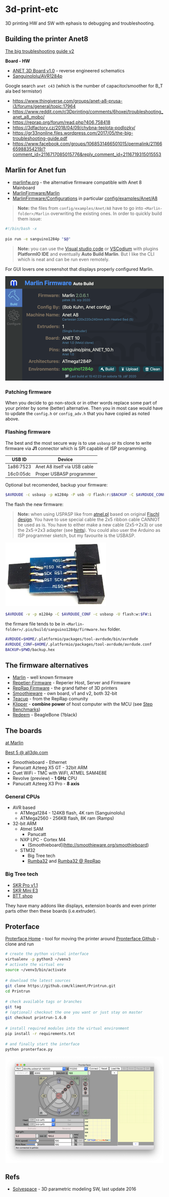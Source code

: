 # 3d-print-etc

3D printing HW and SW with ephasis to debugging and troubleshooting.

## Building the printer Anet8

[The big troubleshooting guide v2](https://gr33nonline.files.wordpress.com/2017/05/the-big-troubleshooting-guide.pdf)

__Board - HW__

* [ANET 3D Board v1.0](https://github.com/ralf-e/ANET-3D-Board-V1.0) - reverse engineered schematics
* [Sanguinololu/AVR1284p](https://reprap.org/wiki/Sanguinololu#Schematic_.26_Board_Images)

Google search `anet c43` (which is the number of capacitor/smoother for B_T ala bed termistor)

* https://www.thingiverse.com/groups/anet-a8-prusa-i3/forums/general/topic:17964
* https://www.reddit.com/r/3Dprinting/comments/6hoxei/troubleshooting_anet_a8_mobo/
* https://reprap.org/forum/read.php?406,758418
* https://3dfactory.cz/2018/04/09/chybna-teplota-podlozky/
* https://gr33nonline.files.wordpress.com/2017/05/the-big-troubleshooting-guide.pdf
* https://www.facebook.com/groups/1068531466501015/permalink/2116665988354219/?comment_id=2116717085015776&reply_comment_id=2116719315015553

## Marlin for Anet fun

* [marlinfw.org](https://marlinfw.org/) - the alternative firmware compatible with Anet 8 Mainboard
* [MarlinFirmware/Marlin](https://github.com/MarlinFirmware/Marlin)
* [MarlinFirmware/Configurations](https://github.com/MarlinFirmware/Configurations) in particular [config/examples/Anet/A8](https://github.com/MarlinFirmware/Configurations/tree/import-2.0.x/config/examples/Anet/A8)

> __Note:__ the files from `config/examples/Anet/A8` have to go into `<Marlin-folder>/Marlin` overwriting the existing ones. In order to quickly build them issue:

```bash
#!/bin/bash -x

pio run -e sanguino1284p "$@"
```

> __Note:__ you can use the [Visual studio code](https://code.visualstudio.com/) or [VSCodium](https://vscodium.com/) with plugins __PlatformIO IDE__ and eventually __Auto Build Marlin__. But I like the CLI which is neat and can be run even remotely.

For GUI lovers one screenshot that displays properly configured Marlin.

![VSCode ABM](vscode_abm.png)

### Patching firmware

When you decide to go non-stock or in other words replace some part of your printer by some (better) alternative. Then you in most case would have to update the `config.h` or `config_adv.h` that you have copied as noted above.

### Flashing firmware

The best and the most secure way is to use `usbasp` or its clone to write firmware via __J1__ connector which is SPI capable of ISP programming.

|USB ID   |Device
|---------|------
|1a86:7523| Anet A8 itself via USB cable
|16c0:05dc| Proper USBASP programmer

Optional but recomended, backup your firmware:

```bash
$AVRDUDE -c usbasp -p m1284p -P usb -U flash:r:$BACKUP -C $AVRDUDE_CONF
```

The flash the new firmware:

> __Note:__ when using USPASP like from [atnel.pl](https://atnel.pl/EN/atb-usbasp-programmer.html) based on original [Fischl design](https://www.fischl.de/usbasp/). You have to use special cable the 2x5 ribbon cable CANNOT be used as is. You have to either make a new cable (2x5->2x3) or use the 2x5->2x3 adapter (see [hints](https://uptanium.org/Firmware-Snapshot-A8.html)). You could also user the Arduino as ISP programmer sketch, but my favourite is the USBASP.

![2x5 to 2x3 adapter](usbasp_adapter.jpg)

```bash
$AVRDUDE -v -p m1284p -C $AVRDUDE_CONF -c usbasp -U flash:w:$FW:i
```

the firmare file tends to be in `<Marlin-folder>/.pio/build/sanguino1284p/firmware.hex` folder.

```bash
AVRDUDE=$HOME/.platformio/packages/tool-avrdude/bin/avrdude
AVRDUDE_CONF=$HOME/.platformio/packages/tool-avrdude/avrdude.conf
BACKUP=$PWD/backup.hex
```

## The firmware alternatives

* [Marlin](https://marlinfw.org/) - well known firmware
* [Repetier-Firmware](https://www.repetier.com/documentation/repetier-firmware/) - Reperier Host, Server and Firmware
* [RepRap Firmware](https://reprap.org/wiki/RepRap_Firmware) - the grand father of 3D printers
* [Smoothieware](http://smoothieware.org/howitworks) - own board, v1 and v2, both 32-bit
* [Teacup](https://www.reprap.org/wiki/Teacup_Firmware) - from the RepRap comunity
* [Klipper](https://www.klipper3d.org/) - __combine power__ of host computer with the MCU (see [Step Benchmarks](https://www.klipper3d.org/Features.html#step-benchmarks))
* [Redeem](https://github.com/intelligent-agent/redeem) - BeagleBone (?black)

## The boards

[at Marlin](https://marlinfw.org/docs/hardware/boards.html)

[Best 5 @ all3dp.com](https://all3dp.com/2/5-fantastic-3d-printer-controller-boards/)

* Smoothieboard - Ethernet
* Panucatt Azteeg X5 GT - 32bit ARM
* Duet WiFi - TMC with WiFI, ATMEL SAM4E8E
* Revolve (preview) - __1 GHz__ CPU
* Panucatt Azteeg X3 Pro - __8 axis__

### General CPUs

* AVR based
	* ATMega1284 - 124KB flash, 4K ram (Sanguinololu)
	* ATMega2560 - 256KB flash, 8K ram (Ramps)
* 32-bit ARM
	* Atmel SAM
		* Panucatt
	* NXP LPC - Cortex M4
		* (Smoothieboard](http://smoothieware.org/smoothieboard)
	* STM32
		* Big Tree tech
		* [Rumba32](https://github.com/Aus3D/RUMBA32) and [Rumba32 @ RepRap](https://reprap.org/wiki/Rumba32)

### Big Tree tech

* [SKR Pro v1.1](https://github.com/bigtreetech/BIGTREETECH-SKR-PRO-V1.1)
* [SKR Mini E3](https://github.com/bigtreetech/BIGTREETECH-SKR-mini-E3)
* [BTT shop](http://www.bigtree-tech.com/shop)

They have many addons like displays, extension boards and even printer parts other then these boards (i.e.extruder).

## Proterface

[Proterface Home](https://www.pronterface.com/) - tool for moving the printer around
[Pronterface Github](https://github.com/kliment/Printrun) - clone and run

```bash
# create the python virtual interface
virtualenv -p python3 ~/venv3
# activate the virtual env
source ~/venv3/bin/activate

# download the latest sources
git clone https://github.com/kliment/Printrun.git
cd Printrun

# check available tags or branches
git tag
# (optional) checkout the one you want or just stay on master
git checkout printrun-1.6.0

# install required modules into the virtual environment
pip install -r requirements.txt

# and finally start the interface
python pronterface.py
```

![Pronterface UI](pronterface.png)

## Refs

* [Solvespace](https://github.com/solvespace/solvespace) - 3D parametric modeling SW, last update 2016


